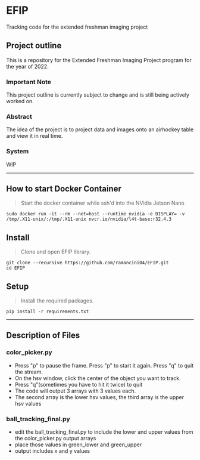 # EFIP
Tracking code for the extended freshman imaging project 

## Project outline
This is a repository for the Extended Freshman Imaging Project program for the year of 2022.

### Important Note
This project outline is currently subject to change and is still being actively worked on.

### Abstract
The idea of the project is to project data and images onto an airhockey table and view it in real time.

### System
WIP

---

## How to start Docker Container
> Start the docker container while ssh'd into the NVidia Jetson Nano
```
sudo docker run -it --rm --net=host --runtime nvidia -e DISPLAY= -v /tmp/.X11-unix/:/tmp/.X11-unix nvcr.io/nvidia/l4t-base:r32.4.3
```

## Install
> Clone and open EFIP library.
```
git clone --recursive https://github.com/ramancini04/EFIP.git
cd EFIP
```

## Setup
> Install the required packages.
```
pip install -r requirements.txt
```

---

## Description of Files
### color_picker.py
- Press "p" to pause the frame. Press "p" to start it again. Press "q" to quit the stream.
- On the hsv window, click the center of the object you want to track. 
- Press "q"(sometimes you have to hit it twice) to quit
- The code will output 3 arrays with 3 values each. 
- The second array is the lower hsv values, the third array is the upper hsv values

### ball_tracking_final.py
- edit the ball_tracking_final.py to include the lower and upper values from the color_picker.py output arrays
- place those values in green_lower and green_upper
- output includes x and y values

